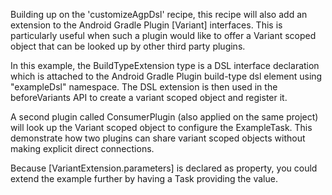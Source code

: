 Building up on the 'customizeAgpDsl' recipe, this recipe will also add an extension
to the Android Gradle Plugin [Variant] interfaces. This is particularly useful when
such a plugin would like to offer a Variant scoped object that can be looked up
by other third party plugins.

In this example, the BuildTypeExtension type is a DSL interface declaration which
is attached to the Android Gradle Plugin build-type dsl element using "exampleDsl"
namespace. The DSL extension is then used in the beforeVariants API to create a
variant scoped object and register it.

A second plugin called ConsumerPlugin (also applied on the same project) will look
up the Variant scoped object to configure the ExampleTask. This demonstrate how
two plugins can share variant scoped objects without making explicit direct
connections.

Because [VariantExtension.parameters] is declared as property, you could extend the
example further by having a Task providing the value.
